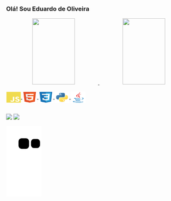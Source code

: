 ### Olá! Sou Eduardo de Oliveira

<div align="center">
  <a href="https://github.com/Edu-de-Oliveira">
  <img width="48%" height="180em" src="https://github-readme-stats.vercel.app/api?username=Edu-de-Oliveira&show_icons=true&theme=material-palenight&include_all_commits=true&count_private=true"/>
    
  <img width="48%" height="180em" src="https://github-readme-stats.vercel.app/api/top-langs/?username=Edu-de-Oliveira&layout=compact&langs_count=7&theme=material-palenight"/>
</div>
   
  
</div>
  
  <div style="display: inline_block"><br>
  <img align="center" alt="Js" height="30" width="40" src="https://raw.githubusercontent.com/devicons/devicon/master/icons/javascript/javascript-plain.svg">
  <img align="center" alt="HTML" height="30" width="40" src="https://raw.githubusercontent.com/devicons/devicon/master/icons/html5/html5-original.svg">
  <img align="center" alt="CSS" height="30" width="40" src="https://raw.githubusercontent.com/devicons/devicon/master/icons/css3/css3-original.svg">
  <img align="center" alt="Python" height="30" width="40" src="https://raw.githubusercontent.com/devicons/devicon/master/icons/python/python-original.svg">
  <img align="center" alt="Python" height="30" width="40" src="https://raw.githubusercontent.com/devicons/devicon/master/icons/java/java-original.svg">
</div>
  
   ##
 
<div> 
  <a href = "mailto:edu.oliver410@gmail.com"><img src="https://img.shields.io/badge/-Gmail-%23333?style=for-the-badge&logo=gmail&logoColor=white" target="_blank"></a>
  <a href="https://www.linkedin.com/in/eduoliveir-b58b00207" target="_blank"><img src="https://img.shields.io/badge/-LinkedIn-%230077B5?style=for-the-badge&logo=linkedin&logoColor=white" target="_blank"></a> 
 
  ![Snake animation](https://github.com/Edu-de-Oliveira/Edu-de-Oliveira/blob/output/github-contribution-grid-snake.svg)
 
</div>
